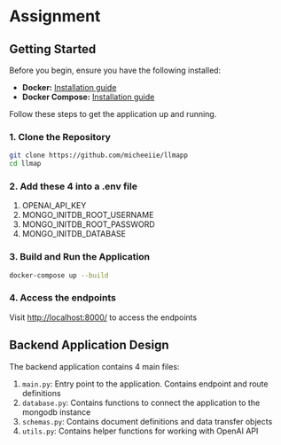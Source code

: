 # Assignment

## Getting Started

Before you begin, ensure you have the following installed:

- **Docker:** [Installation guide](https://docs.docker.com/get-docker/)
- **Docker Compose:** [Installation guide](https://docs.docker.com/compose/install/)


Follow these steps to get the  application up and running.

### 1. Clone the Repository

```bash
git clone https://github.com/micheeiie/llmapp
cd llmap
```
### 2. Add these 4 into a .env file

1. OPENAI_API_KEY
2. MONGO_INITDB_ROOT_USERNAME
3. MONGO_INITDB_ROOT_PASSWORD
4. MONGO_INITDB_DATABASE

### 3. Build and Run the Application

```bash
docker-compose up --build
```

### 4. Access the endpoints

Visit [http://localhost:8000/](http://localhost:8000/) to access the endpoints

## Backend Application Design

The backend application contains 4 main files:
1. `main.py`: Entry point to the application. Contains endpoint and route definitions
2. `database.py`: Contains functions to connect the application to the mongodb instance 
3. `schemas.py`: Contains document definitions and data transfer objects
4. `utils.py`: Contains helper functions for working with OpenAI API
